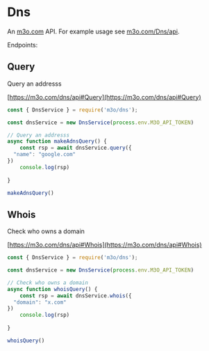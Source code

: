 # Dns

An [m3o.com](https://m3o.com) API. For example usage see [m3o.com/Dns/api](https://m3o.com/Dns/api).

Endpoints:

## Query

Query an addresss


[https://m3o.com/dns/api#Query](https://m3o.com/dns/api#Query)

```js
const { DnsService } = require('m3o/dns');

const dnsService = new DnsService(process.env.M3O_API_TOKEN)

// Query an addresss
async function makeAdnsQuery() {
	const rsp = await dnsService.query({
  "name": "google.com"
})
	console.log(rsp)
	
}

makeAdnsQuery()
```
## Whois

Check who owns a domain


[https://m3o.com/dns/api#Whois](https://m3o.com/dns/api#Whois)

```js
const { DnsService } = require('m3o/dns');

const dnsService = new DnsService(process.env.M3O_API_TOKEN)

// Check who owns a domain
async function whoisQuery() {
	const rsp = await dnsService.whois({
  "domain": "x.com"
})
	console.log(rsp)
	
}

whoisQuery()
```
